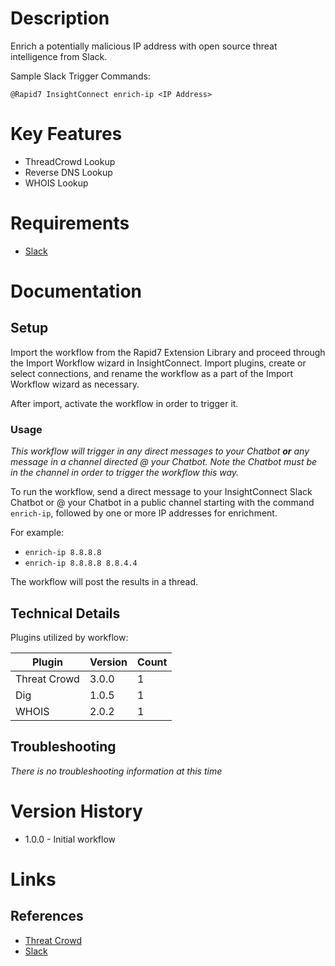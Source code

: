 # Description

Enrich a potentially malicious IP address with open source threat intelligence from Slack.

Sample Slack Trigger Commands:

`@Rapid7 InsightConnect enrich-ip <IP Address>`

# Key Features

* ThreadCrowd Lookup
* Reverse DNS Lookup
* WHOIS Lookup

# Requirements

* [Slack](https://insightconnect.help.rapid7.com/docs/configure-slack-for-chatops)

# Documentation

## Setup

Import the workflow from the Rapid7 Extension Library and proceed through the Import Workflow wizard in InsightConnect. Import plugins, create or select connections, and rename the workflow as a part of the Import Workflow wizard as necessary.

After import, activate the workflow in order to trigger it.

### Usage

*This workflow will trigger in any direct messages to your Chatbot **or** any message in a channel directed @ your Chatbot. Note the Chatbot must be in the channel in order to trigger the workflow this way.*

To run the workflow, send a direct message to your InsightConnect Slack Chatbot or @ your Chatbot in a public channel starting with the command `enrich-ip`, followed by one or more IP addresses for enrichment.

For example:

* `enrich-ip 8.8.8.8`
* `enrich-ip 8.8.8.8 8.8.4.4`

The workflow will post the results in a thread.

## Technical Details

Plugins utilized by workflow:

|Plugin|Version|Count|
|----|----|--------|
|Threat Crowd|3.0.0|1|
|Dig|1.0.5|1|
|WHOIS|2.0.2|1|

## Troubleshooting

_There is no troubleshooting information at this time_

# Version History

* 1.0.0 - Initial workflow

# Links

## References

* [Threat Crowd](https://www.threatcrowd.org/)
* [Slack](https://slack.com)
